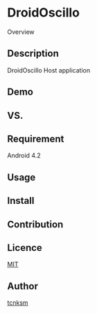 DroidOscillo
====

Overview

## Description
DroidOscillo Host application

## Demo

## VS. 

## Requirement
Android 4.2

## Usage

## Install

## Contribution

## Licence

[MIT](https://github.com/tcnksm/tool/blob/master/LICENCE)

## Author

[tcnksm](https://github.com/tcnksm)
